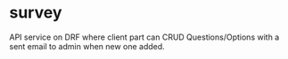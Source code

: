 # survey
API service on DRF where client part can CRUD Questions/Options with a sent email to admin when new one added.

